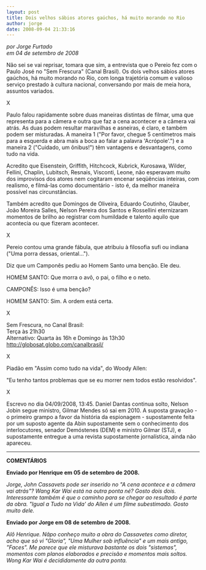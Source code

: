 ```yaml
---
layout: post
title: Dois velhos sábios atores gaúchos, há muito morando no Rio
author: jorge
date: 2008-09-04 21:33:16
---
```

*por Jorge Furtado*\
*em 04 de setembro de 2008*

Não sei se vai reprisar, tomara que sim, a entrevista que o Pereio fez com o Paulo José no "Sem Frescura" (Canal Brasil). Os dois velhos sábios atores gaúchos, há muito morando no Rio, com longa trajetória comum e valioso serviço prestado à cultura nacional, conversando por mais de meia hora, assuntos variados.

X

Paulo falou rapidamente sobre duas maneiras distintas de filmar, uma que representa para a câmera e outra que faz a cena acontecer e a câmera vai atrás. As duas podem resultar maravilhas e asneiras, é claro, e também podem ser misturadas. A maneira 1 ("Por favor, chegue 5 centímetros mais para a esquerda e abra mais a boca ao falar a palavra 'Acrópole'.") e a maneira 2 ("Cuidado, um ônibus!") têm vantagens e desvantagens, como tudo na vida.

Acredito que Eisenstein, Griffith, Hitchcock, Kubrick, Kurosawa, Wilder, Fellini, Chaplin, Lubitsch, Resnais, Visconti, Leone, não esperavam muito dos improvisos dos atores nem cogitaram encenar seqüências inteiras, com realismo, e filmá-las como documentário - isto é, da melhor maneira possível nas circunstâncias.

Também acredito que Domingos de Oliveira, Eduardo Coutinho, Glauber, João Moreira Salles, Nelson Pereira dos Santos e Rossellini eternizaram momentos de brilho ao registrar com humildade e talento aquilo que acontecia ou que fizeram acontecer.

X

Pereio contou uma grande fábula, que atribuiu à filosofia sufi ou indiana ("Uma porra dessas, oriental...").

Diz que um Camponês pediu ao Homem Santo uma benção. Ele deu.

HOMEM SANTO: Que morra o avô, o pai, o filho e o neto.

CAMPONÊS: Isso é uma benção?

HOMEM SANTO: Sim. A ordem está certa.

X

Sem Frescura, no Canal Brasil:\
Terça às 21h30\
Alternativo: Quarta às 16h e Domingo às 13h30\
http://globosat.globo.com/canalbrasil/

X

Piadão em "Assim como tudo na vida", do Woody Allen:

"Eu tenho tantos problemas que se eu morrer nem todos estão resolvidos".

X

Escrevo no dia 04/09/2008, 13:45. Daniel Dantas continua solto, Nelson Jobin segue ministro, Gilmar Mendes só sai em 2010. A suposta gravação - o primeiro grampo a favor da história da espionagem - supostamente feita por um suposto agente da Abin supostamente sem o conhecimento dos interlocutores, senador Demóstenes (DEM) e ministro Gilmar (STJ), e supostamente entregue a uma revista supostamente jornalística, ainda não apareceu.

- - -

**COMENTÁRIOS**

**Enviado por Henrique em 05 de setembro de 2008.**

*Jorge, John Cassavets pode ser inserido no "A cena acontece e a câmera vai atrás"? Wang Kar Wai está na outra ponta né? Gosto dois dois. Interessante também é que o caminho para se chegar ao resultado é parte da obra. "Igual a Tudo na Vida' do Allen é um filme subestimado. Gosto muito dele.*

**Enviado por Jorge em 08 de setembro de 2008.**

*Alô Henrique. Nãpo conheço muito a obra do Cassavetes como diretor, acho que só vi "Gloria", "Uma Mulher sob influência" e um mais antigo, "Faces". Me parece que ele misturava bastante os dois "sistemas", momentos com planos elaborados e precisão e momentos mais soltos. Wong Kar Wai é decididamente da outra ponta.*